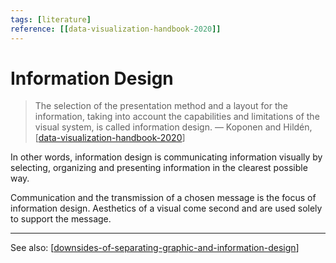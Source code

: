 ```yaml
---
tags: [literature]
reference: [[data-visualization-handbook-2020]]
---
```


# Information Design

> The selection of the presentation method and a layout for the information, taking into account the capabilities and limitations of the visual system, is called information design.
> — Koponen and Hildén, [[data-visualization-handbook-2020]]

In other words, information design is communicating information visually by selecting, organizing and presenting information in the clearest possible way. 

Communication and the transmission of a chosen message is the focus of information design. Aesthetics of a visual come second and are used solely to support the message.

---
See also: [[downsides-of-separating-graphic-and-information-design]]

[//begin]: # "Autogenerated link references for markdown compatibility"
[data-visualization-handbook-2020]: data-visualization-handbook-2020 "Data Visualization Handbook (2020)"
[downsides-of-separating-graphic-and-information-design]: downsides-of-separating-graphic-and-information-design "Downsides of Separating Graphic and Information Design"
[//end]: # "Autogenerated link references"